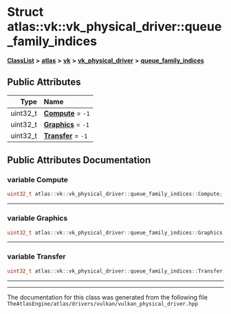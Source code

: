 

# Struct atlas::vk::vk\_physical\_driver::queue\_family\_indices



[**ClassList**](annotated.md) **>** [**atlas**](namespaceatlas.md) **>** [**vk**](namespaceatlas_1_1vk.md) **>** [**vk\_physical\_driver**](classatlas_1_1vk_1_1vk__physical__driver.md) **>** [**queue\_family\_indices**](structatlas_1_1vk_1_1vk__physical__driver_1_1queue__family__indices.md)


























## Public Attributes

| Type | Name |
| ---: | :--- |
|  uint32\_t | [**Compute**](#variable-compute)   = `-1`<br> |
|  uint32\_t | [**Graphics**](#variable-graphics)   = `-1`<br> |
|  uint32\_t | [**Transfer**](#variable-transfer)   = `-1`<br> |












































## Public Attributes Documentation




### variable Compute 

```C++
uint32_t atlas::vk::vk_physical_driver::queue_family_indices::Compute;
```




<hr>



### variable Graphics 

```C++
uint32_t atlas::vk::vk_physical_driver::queue_family_indices::Graphics;
```




<hr>



### variable Transfer 

```C++
uint32_t atlas::vk::vk_physical_driver::queue_family_indices::Transfer;
```




<hr>

------------------------------
The documentation for this class was generated from the following file `TheAtlasEngine/atlas/drivers/vulkan/vulkan_physical_driver.hpp`

